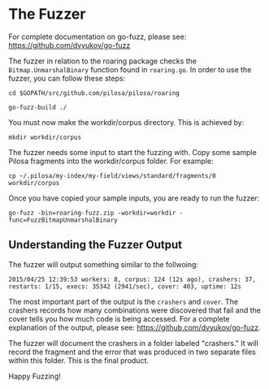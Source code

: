 # The Fuzzer

For complete documentation on go-fuzz, please see: https://github.com/dvyukov/go-fuzz

The fuzzer in relation to the roaring package checks the `Bitmap.UnmarshalBinary` function found in `roaring.go`. In order to use the fuzzer, you can follow these steps:

`cd $GOPATH/src/github.com/pilosa/pilosa/roaring`

`go-fuzz-build ./`

You must now make the workdir/corpus directory. This is achieved by:

`mkdir workdir/corpus`

The fuzzer needs some input to start the fuzzing with. Copy some sample Pilosa fragments into the workdir/corpus folder. For example:

`cp ~/.pilosa/my-index/my-field/views/standard/fragments/0 workdir/corpus`

Once you have copied your sample inputs, you are ready to run the fuzzer:

`go-fuzz -bin=roaring-fuzz.zip -workdir=workdir -func=FuzzBitmapUnmarshalBinary`

## Understanding the Fuzzer Output

The fuzzer will output something similar to the follwoing:

`2015/04/25 12:39:53 workers: 8, corpus: 124 (12s ago), crashers: 37, restarts: 1/15, execs: 35342 (2941/sec), cover: 403, uptime: 12s`

The most important part of the output is the `crashers` and `cover`. The crashers records how many combinations were discovered that fail and the cover tells you how much code is being accessed.
For a complete explanation of the output, please see: https://github.com/dvyukov/go-fuzz.

The fuzzer will document the crashers in a folder labeled "crashers." It will record the fragment and the error that was produced in two separate files within this folder. This is the final product.

Happy Fuzzing!
